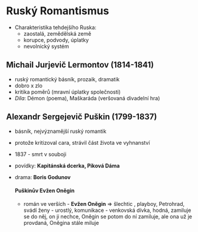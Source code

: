 # Ruský Romantismus
- Charakteristika tehdejšího Ruska:
	- zaostalá, zemědělská země
	- korupce, podvody, úplatky
	- nevolnický systém

## Michail Jurjevič Lermontov (1814-1841)
- ruský romantický básník, prozaik, dramatik
- dobro x zlo
- kritika poměrů (mravní úplatky společnosti)
- *Díla*: Démon (poema), Maškaráda (veršovaná divadelní hra)

## Alexandr Sergejevič Puškin (1799-1837)
- básník, nejvýznamější ruský romantik
- protože kritizoval cara, strávil část života ve vyhnanství
- 1837 - smrt v souboji
- povídky: **Kapitánská dcerka, Piková Dáma**
- drama: **Boris Godunov**

	#### Puškinův Evžen Oněgin
	- román ve verších - **Evžen Oněgin** => šlechtic , playboy, Petrohrad, svádí ženy - urostlý, komunikace - venkovská dívka, hodná, zamiluje se do něj, on ji nechce, Oněgin se potom do ní zamiluje, ale ona už je provdaná, Oněgina stále miluje

